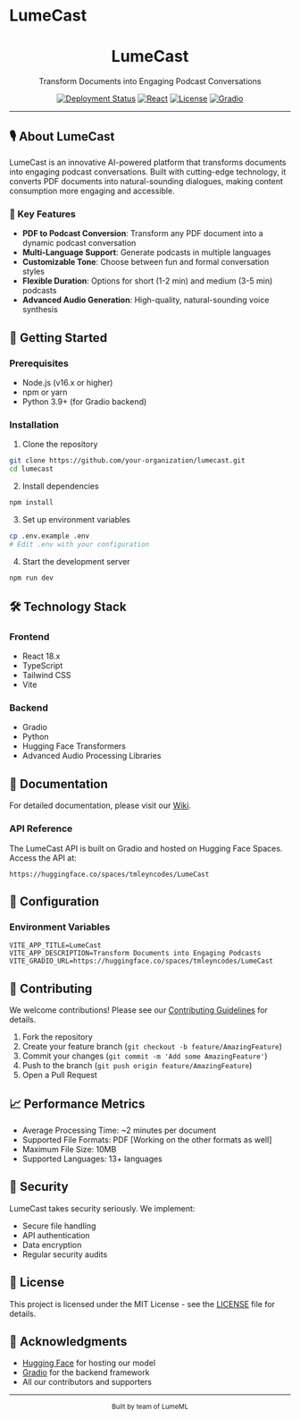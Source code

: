 # LumeCast
<div align="center">
  <!-- <img src="public/lumecast-logo.png" alt="LumeCast Logo" width="200"/> -->
  <h1>LumeCast</h1>
  <p>Transform Documents into Engaging Podcast Conversations</p>

  [![Deployment Status](https://img.shields.io/badge/deployment-live-brightgreen)](https://lumecast.vercel.app/)
  [![React](https://img.shields.io/badge/React-18.x-blue)](https://reactjs.org/)
  [![License](https://img.shields.io/badge/license-MIT-green.svg)](LICENSE)
  [![Gradio](https://img.shields.io/badge/Gradio-4.19.2-orange)](https://gradio.app/)
</div>

---

## 🎙️ About LumeCast

LumeCast is an innovative AI-powered platform that transforms documents into engaging podcast conversations. Built with cutting-edge technology, it converts PDF documents into natural-sounding dialogues, making content consumption more engaging and accessible.

### 🌟 Key Features

- **PDF to Podcast Conversion**: Transform any PDF document into a dynamic podcast conversation
- **Multi-Language Support**: Generate podcasts in multiple languages
- **Customizable Tone**: Choose between fun and formal conversation styles
- **Flexible Duration**: Options for short (1-2 min) and medium (3-5 min) podcasts
- **Advanced Audio Generation**: High-quality, natural-sounding voice synthesis

## 🚀 Getting Started

### Prerequisites

- Node.js (v16.x or higher)
- npm or yarn
- Python 3.9+ (for Gradio backend)

### Installation

1. Clone the repository
```bash
git clone https://github.com/your-organization/lumecast.git
cd lumecast
```

2. Install dependencies
```bash
npm install
```

3. Set up environment variables
```bash
cp .env.example .env
# Edit .env with your configuration
```

4. Start the development server
```bash
npm run dev
```

## 🛠️ Technology Stack

### Frontend
- React 18.x
- TypeScript
- Tailwind CSS
- Vite

### Backend
- Gradio
- Python
- Hugging Face Transformers
- Advanced Audio Processing Libraries

## 📖 Documentation

For detailed documentation, please visit our [Wiki](link-to-wiki).

### API Reference

The LumeCast API is built on Gradio and hosted on Hugging Face Spaces. Access the API at:
```
https://huggingface.co/spaces/tmleyncodes/LumeCast
```

## 🔧 Configuration

### Environment Variables

```env
VITE_APP_TITLE=LumeCast
VITE_APP_DESCRIPTION=Transform Documents into Engaging Podcasts
VITE_GRADIO_URL=https://huggingface.co/spaces/tmleyncodes/LumeCast
```

## 🤝 Contributing

We welcome contributions! Please see our [Contributing Guidelines](CONTRIBUTING.md) for details.

1. Fork the repository
2. Create your feature branch (`git checkout -b feature/AmazingFeature`)
3. Commit your changes (`git commit -m 'Add some AmazingFeature'`)
4. Push to the branch (`git push origin feature/AmazingFeature`)
5. Open a Pull Request

## 📈 Performance Metrics

- Average Processing Time: ~2 minutes per document
- Supported File Formats: PDF [Working on the other formats as well]
- Maximum File Size: 10MB
- Supported Languages: 13+ languages

## 🔐 Security

LumeCast takes security seriously. We implement:
- Secure file handling
- API authentication
- Data encryption
- Regular security audits

## 📄 License

This project is licensed under the MIT License - see the [LICENSE](LICENSE) file for details.

## 🙏 Acknowledgments

- [Hugging Face](https://huggingface.co/) for hosting our model
- [Gradio](https://gradio.app/) for the backend framework
- All our contributors and supporters

---

<div align="center">
  <sub>Built by team of LumeML</sub>
</div>
